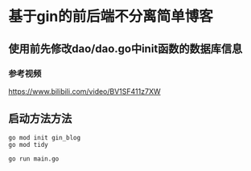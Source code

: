 # 基于gin的前后端不分离简单博客

## 使用前先修改dao/dao.go中init函数的数据库信息

### 参考视频
https://www.bilibili.com/video/BV1SF411z7XW
## 启动方法方法
```
go mod init gin_blog
go mod tidy

go run main.go
```

